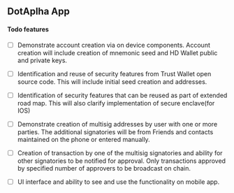 ## DotAplha App

#### Todo features

- [ ] Demonstrate account creation via on device components. Account creation will include creation of mnemonic seed and HD
Wallet public and private keys.

- [ ] Identification and reuse of security features from Trust Wallet open source code. This will include initial seed creation and
addresses.

- [ ] Identification of security features that can be reused as part of extended road map. This will also clarify implementation of
secure enclave(for IOS)

- [ ] Demonstrate creation of multisig addresses by user with one or more parties. The additional signatories will be from Friends and contacts maintained on the phone or entered manually.

- [ ] Creation of transaction by one of the multisig signatories and ability for other signatories to be notified for approval. Only transactions approved by specified number of approvers to be broadcast on chain.

- [ ] UI interface and ability to see and use the functionality on mobile app.

